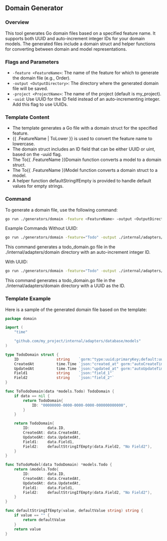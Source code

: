## Domain Generator

### Overview
This tool generates Go domain files based on a specified feature name. It supports both UUID and auto-increment integer IDs for your domain models. The generated files include a domain struct and helper functions for converting between domain and model representations.

### Flags and Parameters
- `-feature <FeatureName>`: The name of the feature for which to generate the domain file (e.g., Order).
- `-output <OutputDirectory>`: The directory where the generated domain file will be saved.
- `-project <ProjectName>`: The name of the project (default is my_project).
- `-uuid`: Use UUID for the ID field instead of an auto-incrementing integer. Add this flag to use UUIDs.

### Template Content
- The template generates a Go file with a domain struct for the specified feature.
- {{ .FeatureName | ToLower }} is used to convert the feature name to lowercase.
- The domain struct includes an ID field that can be either UUID or uint, based on the -uuid flag.
- The To{{ .FeatureName }}Domain function converts a model to a domain struct.
- The To{{ .FeatureName }}Model function converts a domain struct to a model.
- A helper function defaultStringIfEmpty is provided to handle default values for empty strings.

### Command
To generate a domain file, use the following command:
```bash
go run ./generators/domain -feature <FeatureName> -output <OutputDirectory> -project <ProjectName> [-uuid]
```
Example Commands
Without UUID:
```bash
go run ./generators/domain -feature="Todo" -output ./internal/adapters/domain -project my_project
```
This command generates a todo_domain.go file in the ./internal/adapters/domain directory with an auto-increment integer ID.

With UUID:
```bash
go run ./generators/domain -feature="Todo" -output ./internal/adapters/domain -project my_project -uuid
```
This command generates a todo_domain.go file in the ./internal/adapters/domain directory with a UUID as the ID.


### Template Example
Here is a sample of the generated domain file based on the template:

```go
package domain

import (
	"time"

	"github.com/my_project/internal/adapters/database/models"
)

type TodoDomain struct {
	ID                 string    `gorm:"type:uuid;primaryKey;default:uuid_generate_v4()" json:"id"`
	CreatedAt          time.Time `json:"created_at" gorm:"autoCreateTime"`
	UpdatedAt          time.Time `json:"updated_at" gorm:"autoUpdateTime"`
	Field1             string    `json:"field_1"`
	Field2             string    `json:"field_2"`
}

func ToTodoDomain(data *models.Todo) TodoDomain {
	if data == nil {
		return TodoDomain{
			ID: "00000000-0000-0000-0000-000000000000",
		}
	}

	return TodoDomain{
		ID:        data.ID,
		CreatedAt: data.CreatedAt,
		UpdatedAt: data.UpdatedAt,
		Field1:    data.Field1,
		Field2:    defaultStringIfEmpty(data.Field2, "No Field2"),
	}
}

func ToTodoModel(data TodoDomain) *models.Todo {
	return &models.Todo{
		ID:        data.ID,
		CreatedAt: data.CreatedAt,
		UpdatedAt: data.UpdatedAt,
		Field1:    data.Field1,
		Field2:    defaultStringIfEmpty(data.Field2, "No Field2"),
	}
}

func defaultStringIfEmpty(value, defaultValue string) string {
	if value == "" {
		return defaultValue
	}
	return value
}
```